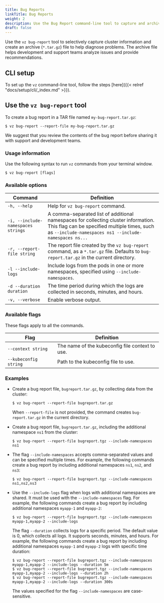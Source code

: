 ```yaml
---
title: Bug Reports
linkTitle: Bug Reports
weight: 2
description: Use the Bug Report command-line tool to capture and archive cluster information
draft: false
---
```


Use the `vz bug-report` tool to selectively capture cluster information and create an archive (`*.tar.gz`) file to help diagnose problems. The archive file helps development and support teams analyze issues and provide recommendations.

## CLI setup
To set up the `vz` command-line tool, follow the steps [here]({{< relref "docs/setup/cli/_index.md" >}}).

## Use the `vz bug-report` tool

To create a bug report in a TAR file named `my-bug-report.tar.gz`:
```shell
$ vz bug-report --report-file my-bug-report.tar.gz
```

We suggest that you review the contents of the bug report before sharing it with support and development teams.

### Usage information

Use the following syntax to run `vz` commands from your terminal window.
```shell
$ vz bug-report [flags]
```
### Available options

| Command                          | Definition                                                                                                                                                                                   |
|----------------------------------|----------------------------------------------------------------------------------------------------------------------------------------------------------------------------------------------|
| `-h, --help `                    | Help for `vz bug-report` command.                                                                                                                                                            |
| `-i, --include-namespaces strings` | A comma-separated list of additional namespaces for collecting cluster information. This flag can be specified multiple times, such as `--include-namespaces ns1 --include-namespaces ns...` |
| `-r, --report-file string`       | The report file created by the `vz bug-report` command, as a `*.tar.gz` file. Defaults to `bug-report.tar.gz` in the current directory.                                                      |
| `-l --include-logs`              | Include logs from the pods in one or more namespaces, specified using `--include-namespaces`.                                                                                                  |
| `-d --duration duration`         | The time period during which the logs are collected in seconds, minutes, and hours.                                                                                                                                         |
| `-v, --verbose`                  | Enable verbose output.                                                                                                                                                                       |

### Available flags

These flags apply to all the commands.

| Flag                  | Definition                                   |
|-----------------------|----------------------------------------------|
| `--context string`    | The name of the kubeconfig file context to use. |
| `--kubeconfig string` | Path to the kubeconfig file to use.        |

### Examples

- Create a bug report file, `bugreport.tar.gz`, by collecting data from the cluster:
   ```shell
   $ vz bug-report --report-file bugreport.tar.gz
   ```

  When `--report-file` is not provided, the command creates `bug-report.tar.gz` in the current directory.


- Create a bug report file, `bugreport.tar.gz`, including the additional namespace `ns1` from the cluster:
   ```shell
   $ vz bug-report --report-file bugreport.tgz --include-namespaces ns1
   ```

- The flag `--include-namespaces` accepts comma-separated values and can be specified multiple times.
For example, the following commands create a bug report by including additional namespaces `ns1`, `ns2`, and `ns3`:
   ```shell
   $ vz bug-report --report-file bugreport.tgz --include-namespaces ns1,ns2,ns3
   ```
- Use the `--include-logs` flag when logs with additional namespaces are shared. It must be used with the `--include-namespaces` flag.
For example, the following commands create a bug report by including additional namespaces `myapp-1` and `myapp-2`:
   ```shell
   $ vz bug-report --report-file bugreport.tgz --include-namespaces myapp-1,myapp-2 --include-logs
   ```
  The flag `--duration` collects logs for a specific period. The default value is 0, which collects all logs. It supports seconds, minutes, and hours.
For example, the following commands create a bug report by including additional namespaces `myapp-1` and `myapp-2` logs with specific time duration:
   ```shell
   $ vz bug-report --report-file bugreport.tgz --include-namespaces myapp-1,myapp-2 --include-logs --duration 5m
   $ vz bug-report --report-file bugreport.tgz --include-namespaces myapp-1,myapp-2 --include-logs --duration 2h
   $ vz bug-report --report-file bugreport.tgz --include-namespaces myapp-1,myapp-2 --include-logs --duration 300s
   ```

   The values specified for the flag `--include-namespaces` are case-sensitive.
